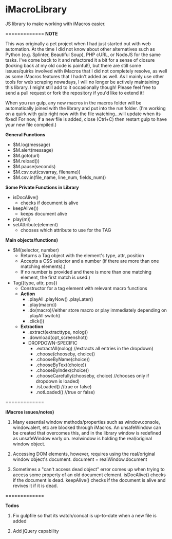 iMacroLibrary
=============

JS library to make working with iMacros easier.

=============
__NOTE__

This was originally a pet project when I had just started out with web automation. At the time I did not know about other alternatives such as Python (e.g. Splinter, Beautiful Soup), PHP cURL, or NodeJS for the same tasks. I've come back to it and refactored it a bit for a sense of closure (looking back at my old code is painful!), but there are still some issues/quirks involved with iMacros that I did not completely resolve, as well as some iMacros features that I hadn't added as well. As I mainly use other tools for web scraping nowadays, I will no longer be actively maintaining this library. I might still add to it occasionally though! Please feel free to send a pull request or fork the repository if you'd like to extend it!

When you run gulp, any new macros in the macros folder will be automatically joined with the library and put into the run folder. (I'm working on a quirk with gulp right now with the file watching...will update when its fixed! For now, if a new file is added, close (Ctrl+C) then restart gulp to have your new file compiled.)

**General Functions**
* $M.log(message)
* $M.alert(message)
* $M.goto(url)
* $M.reload())
* $M.pause(seconds) 
* $M.csv.out(csvarray, filename))
* $M.csv.in(file_name, line_num, fields_num))

**Some Private Functions in Library**
* isDocAlive() 
	* checks if document is alive
* keepAlive())
	* keeps document alive
* play(m))
* setAttribute(element)
	* chooses which attribute to use for the TAG

**Main objects/functions)**
* $M(selector, number)
	* Returns a Tag object with the element's type, attr, position
	* Accepts a CSS selector and a number (if there are more than one matching elements).)
	* If no number is provided and there is more than one matching element, the first match is used.)
* Tag({type, attr, pos}) 
	* Constructor for a tag element with relevant macro functions
	* __Action__
		* .playAll	.playNow()	.playLater()
		* .play(macro))
		* .do(macro)//either store macro or play immediately depending on .playAll switch)
		* .click())
	* __Extraction__
		* .extract(extracttype, nolog))
		* .download(opt_screenshot))
		* DROPDOWN-SPECIFIC<br />
			* .extractAll(nolog) //extracts all entries in the dropdown)
			* .choose(chooseby, choice))
			* .chooseByName(choice))
			* .chooseByText(choice))
			* .chooseByIndex(choice))
			* .chooseCarefully(chooseby, choice) //chooses only if dropdown is loaded)
			* .isLoaded() //true or false)
			* .notLoaded() //true or false)

=============

**iMacros issues/notes)**

1. Many essential window methods/properties such as window.console, window.alert, etc are blocked through iMacros. An unsafeWindow can be created that overcomes this, and in the library window is redefined as unsafeWindow early on.
 realwindow is holding the real/original window object.

2. Accessing DOM elements, however, requires using the real/original window object's document.
 document = realWindow.document

3. Sometimes a "can't access dead object" error comes up when trying to access some property of an old document element. isDocAlive() checks if the document is dead. keepAlive() checks if the document is alive and revives it if it is dead.
     
=============

**Todos**

1. Fix gulpfile so that its watch/concat is up-to-date when a new file is added

2. Add jQuery capability
